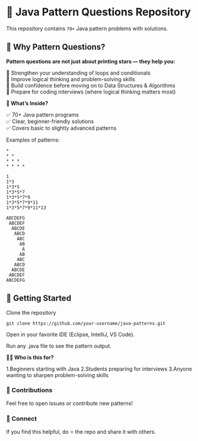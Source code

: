 # 🎯 Java Pattern Questions Repository

This repository contains `70+` Java pattern problems with solutions.

## 📌 Why Pattern Questions?

**Pattern questions are not just about printing stars — they help you:**

🔹 Strengthen your understanding of loops and conditionals  
🔹 Improve logical thinking and problem-solving skills  
🔹 Build confidence before moving on to Data Structures & Algorithms  
🔹 Prepare for coding interviews (where logical thinking matters most)  
 
 
**📂 What’s Inside?**

✅ 70+ Java pattern programs  
✅ Clear, beginner-friendly solutions  
✅ Covers basic to slightly advanced patterns  

Examples of patterns:
```
*
* *
* * *
* * * *
```
```
1
1*3
1*3*5
1*3*5*7
1*3*5*7*9
1*3*5*7*9*11
1*3*5*7*9*11*13
```
```
ABCDEFG
 ABCDEF
  ABCDE
   ABCD
    ABC
     AB
      A
     AB
    ABC
   ABCD
  ABCDE
 ABCDEF
ABCDEFG
```

## 🚀 Getting Started

Clone the repository
```
git clone https://github.com/your-username/java-patterns.git
```

Open in your favorite IDE (Eclipse, IntelliJ, VS Code).

Run any .java file to see the pattern output.

**👩‍💻 Who is this for?**

1.Beginners starting with Java
2.Students preparing for interviews
3.Anyone wanting to sharpen problem-solving skills

### 🤝 Contributions

Feel free to open issues or contribute new patterns!

### 🔗 Connect

If you find this helpful, do ⭐ the repo and share it with others.
